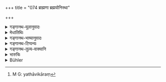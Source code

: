 +++
title = "074 ब्राह्मणा ब्रह्मयोनिस्था"

+++

<details><summary>गङ्गानथ-मूलानुवादः</summary>

Brāhmaṇas of pure Brāhmaṇa-birth, intent upon their duties, should duly perform the six acts in due order.—(74)
</details>

<details><summary>मेधातिथिः</summary>

आपद्धर्माणाम् उपोद्घातः । **योनिः** कारणम् । **ब्राह्मणा ब्रह्मयोनिस्थास्** ते **षट्कर्माण्य्** **उपजीवेयुर्** अनुतिष्ठेयुः । अनेकार्था धतवः । **यथाक्रमं** यथाधिकारम्[^१५८] । यस्मिन् कर्मणि यो ऽधिकारी । कानिचिद् विध्यर्थानि कानिचिद् दृष्टार्थानि ॥ १०.७४ ॥


[^१५८]:
     M G: yathāvikāraṃ
</details>

<details><summary>गङ्गानथ-भाष्यानुवादः</summary>

This is meant to serve as an introduction to the subject of ‘Duties in abnormal times.’

‘*Yoni*’ is *source*, *birth*.

*Brāhmaṇas of pure Brāhmaṇa-birth should perform the six acts*:—the root
‘*upa-jīva*’ denoting *performance* here.

‘*In due order*’—in accordance with their rights and capacities; *i.e*., each one doing the act to which he is entitled.

Some of the acts serve spiritual purposes, while others fulfill only material purposes.—(74)
</details>

<details><summary>गङ्गानथ-टिप्पन्यः</summary>

‘*Brahmayonisthāḥ*.’—‘Intent upon the source of the
Veda’(Medhātithi),—‘Intent upon the means of union with Brahman’
(Kullūka);—‘of pure Brahmanical race’ (Nārāyaṇa and Rāghavānanda);—‘who
abide by what springs from the Veda, *i.e*. the sacred law,—or who are
the abode of the Veda’ (Nandana).
</details>

<details><summary>गङ्गानथ-तुल्य-वाक्यानि</summary>

**(verses 10.74-76)  
**

*Vaśiṣṭha* (2.13-14).—‘The lawful occupations of the Brāhmaṇa are six:
studying the Veda, teaching, sacrificing for himself, sacrificing for
others, giving gifts and accepting gifts.’

*Gautama* (10.1-3).—‘The lawful occupations common to all twice-born men
are—studying the Veda, offering sacrifices for themselves and giving
gifts.—Teaching, offering sacrifices for others and accepting gifts are
the additional occupations for the Brāhmaṇa.—But the former three are
obligatory.’

*Baudhāyana* (1.18.2).—‘Brahman forsooth, placed Its majesty in the
Brāhmaṇas, together with the duties and privileges of studying,
teaching, sacrificing for themselves, sacrificing for others, giving
gifts and accepting gifts,—for the protection of the Vedas.’

*Āpastamba* (2.10.4-5).—‘The lawful occupations of the Brāhmaṇa
are—studying, teaching, sacrificing for himself, sacrificing for others,
giving gifts, receiving gifts, inheriting and gleaning corn in the
fields; and he may live by taking other things that belong to nobody.’

*Viṣṇu* (2.5, 9, 11).—‘For a Brāhmaṇa, to teach the Veda,—to sacrifice
and to study the Veda,—for a Brāhmaṇa, to sacrifice for others and to
receive gifts.’

*Yājñavalkya* (1.118).—‘Sacrificing, studying and giving gifts are
common to the Brāhmaṇa, the Kṣatriya and the Vaiśya; for the Brāhmaṇa
there are in addition to these, accepting gifts, sacrificing for others
and teaching.’

*Śukranīti* (4.3.31-32).—‘Sacrificing, studying, giving gifts,—these are
the functions of the twice-born;—the additional special functions of the
Brāhmaṇa are—receiving gifts, teaching and sacrificing for others.’

*Kāmandaka* (2.18-19).—‘The celebration of sacrifices, the study of the
Vedas, and the giving away of wealth to others, according to the rules
of the Śāstras,—these are considered to be the common customary
observances of the three castes, Brāhmaṇa, Kṣatriya and Vaiśya.—The holy
acts of teaching, of conducting sacrifices for others, and of accepting
gifts from the pious—these have been enumerated by the sages to be the
means of livelihood for those belonging to the highest caste.’

*Arthaśāstra* (p. 29).—‘The special duty of the Brāhmaṇa is to study, to
teach, to sacrifice for himself, to sacrifice for others, to give gifts
and to receive gifts.’
</details>

<details><summary>भारुचिः</summary>

**ब्राह्मयोनिस्था** इत्य् एतत् स्वयम् एव विवृणोति- ये स्वकर्मस्व् अवस्थिताह् न वर्णान्तरकर्मसु, **ते सम्यग् उपजीवेयुः षट् कर्माणि** । तथा च वक्ष्यति "वैश्यवृत्तिम् अनातिष्ठन्" इत्य् एवमादि । **यथाक्रमम्** इति शास्त्रविहितेन क्रमेणानुपरिपाट्या आचारोपक्रमः । तेन तथा चैतिहासिकान् प्रवरान् श्रुतिक्रमाद् अधीत इत्य् एवमादिकर्ममात्रानुष्ठाने चोपजीवनशब्दो विज्ञेयः, आजीवनकर्मसंबन्धेन वा । तानि पुनः॥ १०.७४ ॥
</details>

<details><summary>Bühler</summary>

074	Brahmanas who are intent on the means (of gaining union with) Brahman and firm in (discharging) their duties, shall live by duly performing the following six acts, (which are enumerated) in their (proper) order.
</details>
